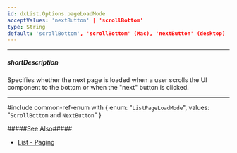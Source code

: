 ```yaml
---
id: dxList.Options.pageLoadMode
acceptValues: 'nextButton' | 'scrollBottom'
type: String
default: 'scrollBottom', 'scrollBottom' (Mac), 'nextButton' (desktop)
---
```

---
##### shortDescription
Specifies whether the next page is loaded when a user scrolls the UI component to the bottom or when the "next" button is clicked.

---
#include common-ref-enum with {
    enum: "`ListPageLoadMode`",
    values: "`ScrollBottom` and `NextButton`"
}

#####See Also#####
- [List - Paging](/concepts/05%20Widgets/List/08%20Paging.md '/Documentation/Guide/Widgets/List/Paging/')